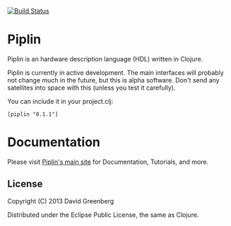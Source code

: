 [![Build Status](https://secure.travis-ci.org/dgrnbrg/piplin.png)](http://travis-ci.org/dgrnbrg/piplin)

# Piplin

Piplin is an hardware description language (HDL) written in Clojure.

Piplin is currently in active development. The main interfaces will probably not change much in the future, but this is alpha software. Don't send any satellites into space with this (unless you test it carefully).

You can include it in your project.clj:

    [piplin "0.1.1"]

# Documentation

Please visit [Piplin's main site](http://piplin.org) for Documentation, Tutorials, and more.

## License

Copyright (C) 2013 David Greenberg

Distributed under the Eclipse Public License, the same as Clojure.

